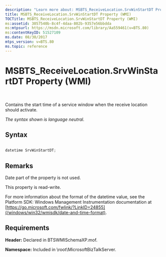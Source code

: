 ```yaml
---
description: "Learn more about: MSBTS_ReceiveLocation.SrvWinStartDT Property (WMI)"
title: MSBTS_ReceiveLocation.SrvWinStartDT Property (WMI)
TOCTitle: MSBTS_ReceiveLocation.SrvWinStartDT Property (WMI)
ms:assetid: 3057540b-8c4f-4daa-802b-9357e56bbdda
ms:mtpsurl: https://msdn.microsoft.com/library/Aa559461(v=BTS.80)
ms:contentKeyID: 51527109
ms.date: 08/30/2017
mtps_version: v=BTS.80
ms.topic: reference
---
```


# MSBTS\_ReceiveLocation.SrvWinStartDT Property (WMI)

 

Contains the start time of a service window when the receive location should activate.

*The syntax shown is language neutral.*

## Syntax

```C#

datetime SrvWinStartDT;
```

## Remarks

Date part of the property is not used.

This property is read-write.

For more information about the format of the datetime value, see the Platform SDK: Windows Management Instrumentation documentation at [https://go.microsoft.com/fwlink/?LinkID=24855](/windows/win32/wmisdk/date-and-time-format).

## Requirements

**Header:** Declared in BTSWMISchemaXP.mof.

**Namespace:** Included in \\root\\MicrosoftBizTalkServer.
